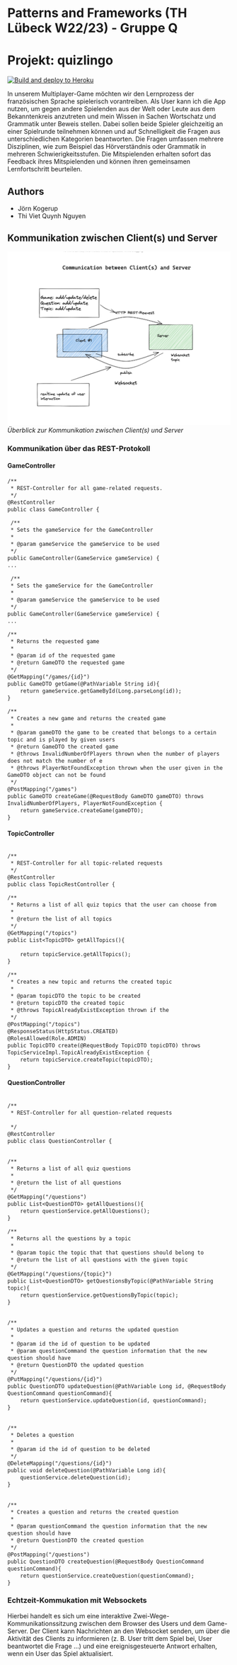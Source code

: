 # Patterns and Frameworks (TH Lübeck W22/23) - Gruppe Q
# Projekt: quizlingo 
[![Build and deploy to Heroku](https://github.com/vquynh/quizlingo/actions/workflows/deploy-to-heroku.yml/badge.svg)](https://github.com/vquynh/quizlingo/actions/workflows/deploy-to-heroku.yml)

In unserem Multiplayer-Game möchten wir den Lernprozess der französischen Sprache spielerisch vorantreiben. Als User kann ich die App nutzen, um gegen andere Spielenden aus der Welt oder Leute aus dem Bekanntenkreis anzutreten und mein Wissen in Sachen Wortschatz und Grammatik unter Beweis stellen. Dabei sollen beide Spieler gleichzeitig an einer Spielrunde teilnehmen können und auf Schnelligkeit die Fragen aus unterschiedlichen Kategorien beantworten. Die Fragen umfassen mehrere Disziplinen, wie zum Beispiel das Hörverständnis oder Grammatik in mehreren Schwierigkeitsstufen. Die Mitspielenden erhalten sofort das Feedback ihres Mitspielenden und können ihren gemeinsamen Lernfortschritt beurteilen.

## Authors
- Jörn Kogerup	
- Thi Viet Quynh Nguyen

## Kommunikation zwischen Client(s) und Server

![alt text](image/overview.png "communication")
*Überblick zur Kommunikation zwischen Client(s) und Server*

### Kommunikation über das REST-Protokoll 

#### GameController

```
/**
 * REST-Controller for all game-related requests.
 */
@RestController
public class GameController {
```

```
 /**
 * Sets the gameService for the GameController
 *
 * @param gameService the gameService to be used
 */
public GameController(GameService gameService) {
...
```

```
 /**
 * Sets the gameService for the GameController
 *
 * @param gameService the gameService to be used
 */
public GameController(GameService gameService) {
...
```

```
/**
 * Returns the requested game
 *
 * @param id of the requested game
 * @return GameDTO the requested game
 */
@GetMapping("/games/{id}")
public GameDTO getGame(@PathVariable String id){
    return gameService.getGameById(Long.parseLong(id));
}
```

```
/**
 * Creates a new game and returns the created game
 *
 * @param gameDTO the game to be created that belongs to a certain topic and is played by given users
 * @return GameDTO the created game
 * @throws InvalidNumberOfPlayers thrown when the number of players does not match the number of e
 * @throws PlayerNotFoundException thrown when the user given in the GameDTO object can not be found
 */
@PostMapping("/games")
public GameDTO createGame(@RequestBody GameDTO gameDTO) throws InvalidNumberOfPlayers, PlayerNotFoundException {
    return gameService.createGame(gameDTO);
}

```

#### TopicController
```

/**
 * REST-Controller for all topic-related requests
 */
@RestController
public class TopicRestController {
```

```
/**
 * Returns a list of all quiz topics that the user can choose from
 *
 * @return the list of all topics
 */
@GetMapping("/topics")
public List<TopicDTO> getAllTopics(){

    return topicService.getAllTopics();
}
```
```
/**
 * Creates a new topic and returns the created topic
 *
 * @param topicDTO the topic to be created
 * @return topicDTO the created topic
 * @throws TopicAlreadyExistException thrown if the 
 */
@PostMapping("/topics")
@ResponseStatus(HttpStatus.CREATED)
@RolesAllowed(Role.ADMIN)
public TopicDTO create(@RequestBody TopicDTO topicDTO) throws TopicServiceImpl.TopicAlreadyExistException {
    return topicService.createTopic(topicDTO);
}

```
#### QuestionController

```

/**
 * REST-Controller for all question-related requests

 */
@RestController
public class QuestionController {

```

```

/**
 * Returns a list of all quiz questions
 *
 * @return the list of all questions
 */
@GetMapping("/questions")
public List<QuestionDTO> getAllQuestions(){
    return questionService.getAllQuestions();
}
```
```
/**
 * Returns all the questions by a topic
 *
 * @param topic the topic that that questions should belong to
 * @return the list of all questions with the given topic
 */
@GetMapping("/questions/{topic}")
public List<QuestionDTO> getQuestionsByTopic(@PathVariable String topic){
    return questionService.getQuestionsByTopic(topic);
}
```

```

/**
 * Updates a question and returns the updated question
 *
 * @param id the id of question to be updated
 * @param questionCommand the question information that the new question should have
 * @return QuestionDTO the updated question
 */
@PutMapping("/questions/{id}")
public QuestionDTO updateQuestion(@PathVariable Long id, @RequestBody QuestionCommand questionCommand){
    return questionService.updateQuestion(id, questionCommand);
}
```

```

/**
 * Deletes a question
 *
 * @param id the id of question to be deleted
 */
@DeleteMapping("/questions/{id}")
public void deleteQuestion(@PathVariable Long id){
    questionService.deleteQuestion(id);
}
```

```

/**
 * Creates a question and returns the created question
 *
 * @param questionCommand the question information that the new question should have
 * @return QuestionDTO the created question
 */
@PostMapping("/questions")
public QuestionDTO createQuestion(@RequestBody QuestionCommand questionCommand){
    return questionService.createQuestion(questionCommand);
}

```

### Echtzeit-Kommukation mit Websockets
Hierbei handelt es sich um eine interaktive Zwei-Wege-Kommunikationssitzung zwischen dem Browser des Users und dem Game-Server.
Der Client kann Nachrichten an den Websocket senden, um über die Aktivität des Clients zu informieren (z. B. User tritt dem Spiel bei,
User beantwortet die Frage …) und eine ereignisgesteuerte Antwort erhalten, wenn ein User das Spiel aktualisiert.